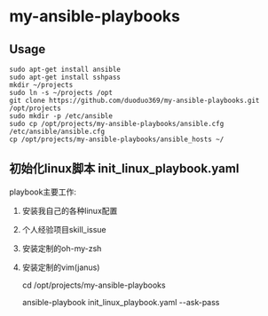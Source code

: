 my-ansible-playbooks
===

Usage
---

    sudo apt-get install ansible
    sudo apt-get install sshpass
    mkdir ~/projects
    sudo ln -s ~/projects /opt
    git clone https://github.com/duoduo369/my-ansible-playbooks.git /opt/projects
    sudo mkdir -p /etc/ansible
    sudo cp /opt/projects/my-ansible-playbooks/ansible.cfg /etc/ansible/ansible.cfg
    cp /opt/projects/my-ansible-playbooks/ansible_hosts ~/

初始化linux脚本 init_linux_playbook.yaml
---

playbook主要工作:

1. 安装我自己的各种linux配置
2. 个人经验项目skill_issue
3. 安装定制的oh-my-zsh
4. 安装定制的vim(janus)


    cd /opt/projects/my-ansible-playbooks

    ansible-playbook init_linux_playbook.yaml --ask-pass
